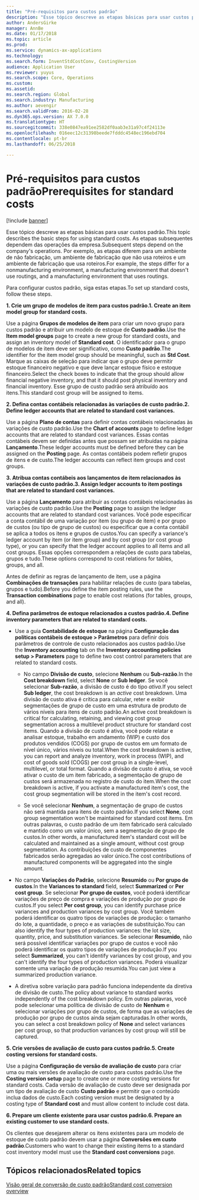 ```yaml
---
title: "Pré-requisitos para custos padrão"
description: "Esse tópico descreve as etapas básicas para usar custos padrão."
author: AndersGirke
manager: AnnBe
ms.date: 01/17/2018
ms.topic: article
ms.prod: 
ms.service: dynamics-ax-applications
ms.technology: 
ms.search.form: InventStdCostConv, CostingVersion
audience: Application User
ms.reviewer: yuyus
ms.search.scope: Core, Operations
ms.custom: 
ms.assetid: 
ms.search.region: Global
ms.search.industry: Manufacturing
ms.author: aevengir
ms.search.validFrom: 2016-02-28
ms.dyn365.ops.version: AX 7.0.0
ms.translationtype: HT
ms.sourcegitcommit: 338e0847ea91ee2582df0aab3e31a97c4f24113e
ms.openlocfilehash: 016eec12c31398beede7fdddc4548ec196ebd704
ms.contentlocale: pt-br
ms.lasthandoff: 06/25/2018

---
```


# <a name="prerequisites-for-standard-costs"></a><span data-ttu-id="18734-103">Pré-requisitos para custos padrão</span><span class="sxs-lookup"><span data-stu-id="18734-103">Prerequisites for standard costs</span></span>

[!include [banner](../includes/banner.md)]

<span data-ttu-id="18734-104">Esse tópico descreve as etapas básicas para usar custos padrão.</span><span class="sxs-lookup"><span data-stu-id="18734-104">This topic describes the basic steps for using standard costs.</span></span> <span data-ttu-id="18734-105">As etapas subsequentes dependem das operações da empresa.</span><span class="sxs-lookup"><span data-stu-id="18734-105">Subsequent steps depend on the company's operations.</span></span> <span data-ttu-id="18734-106">Por exemplo, as etapas diferem para um ambiente de não fabricação, um ambiente de fabricação que não usa roteiros e um ambiente de fabricação que usa roteiros.</span><span class="sxs-lookup"><span data-stu-id="18734-106">For example, the steps differ for a nonmanufacturing environment, a manufacturing environment that doesn't use routings, and a manufacturing environment that uses routings.</span></span> 

<span data-ttu-id="18734-107">Para configurar custos padrão, siga estas etapas.</span><span class="sxs-lookup"><span data-stu-id="18734-107">To set up standard costs, follow these steps.</span></span>

<span data-ttu-id="18734-108">**1. Crie um grupo de modelos de item para custos padrão.**</span><span class="sxs-lookup"><span data-stu-id="18734-108">**1. Create an item model group for standard costs.**</span></span>

<span data-ttu-id="18734-109">Use a página **Grupos de modelos de item** para criar um novo grupo para custos padrão e atribuir um modelo de estoque de **Custo padrão**.</span><span class="sxs-lookup"><span data-stu-id="18734-109">Use the **Item model groups** page to create a new group for standard costs, and assign an inventory model of **Standard cost**.</span></span> <span data-ttu-id="18734-110">O identificador para o grupo de modelos de item deve ser significativo, como **Custo padrão**.</span><span class="sxs-lookup"><span data-stu-id="18734-110">The identifier for the item model group should be meaningful, such as **Std Cost**.</span></span> <span data-ttu-id="18734-111">Marque as caixas de seleção para indicar que o grupo deve permitir estoque financeiro negativo e que deve lançar estoque físico e estoque financeiro.</span><span class="sxs-lookup"><span data-stu-id="18734-111">Select the check boxes to indicate that the group should allow financial negative inventory, and that it should post physical inventory and financial inventory.</span></span> <span data-ttu-id="18734-112">Esse grupo de custo padrão será atribuído aos itens.</span><span class="sxs-lookup"><span data-stu-id="18734-112">This standard cost group will be assigned to items.</span></span>

<span data-ttu-id="18734-113">**2. Defina contas contábeis relacionadas às variações de custo padrão.**</span><span class="sxs-lookup"><span data-stu-id="18734-113">**2. Define ledger accounts that are related to standard cost variances.**</span></span> 

<span data-ttu-id="18734-114">Use a página **Plano de contas** para definir contas contábeis relacionadas às variações de custo padrão.</span><span class="sxs-lookup"><span data-stu-id="18734-114">Use the **Chart of accounts** page to define ledger accounts that are related to standard cost variances.</span></span> <span data-ttu-id="18734-115">Essas contas contábeis devem ser definidas antes que possam ser atribuídas na página **Lançamento**.</span><span class="sxs-lookup"><span data-stu-id="18734-115">These ledger accounts must be defined before they can be assigned on the **Posting** page.</span></span> <span data-ttu-id="18734-116">As contas contábeis podem refletir grupos de itens e de custo.</span><span class="sxs-lookup"><span data-stu-id="18734-116">The ledger accounts can reflect item groups and cost groups.</span></span>

<span data-ttu-id="18734-117">**3. Atribua contas contábeis aos lançamentos de item relacionados às variações de custo padrão.**</span><span class="sxs-lookup"><span data-stu-id="18734-117">**3. Assign ledger accounts to item postings that are related to standard cost variances.**</span></span> 

<span data-ttu-id="18734-118">Use a página **Lançamento** para atribuir as contas contábeis relacionadas às variações de custo padrão.</span><span class="sxs-lookup"><span data-stu-id="18734-118">Use the **Posting** page to assign the ledger accounts that are related to standard cost variances.</span></span> <span data-ttu-id="18734-119">Você pode especificar a conta contábil de uma variação por item (ou grupo de item) e por grupo de custos (ou tipo de grupo de custos) ou especificar que a conta contábil se aplica a todos os itens e grupos de custos.</span><span class="sxs-lookup"><span data-stu-id="18734-119">You can specify a variance's ledger account by item (or item group) and by cost group (or cost group type), or you can specify that the ledger account applies to all items and all cost groups.</span></span> <span data-ttu-id="18734-120">Essas opções correspondem a relações de custo para tabelas, grupos e tudo.</span><span class="sxs-lookup"><span data-stu-id="18734-120">These options correspond to cost relations for tables, groups, and all.</span></span> 

<span data-ttu-id="18734-121">Antes de definir as regras de lançamento de item, use a página **Combinações de transações** para habilitar relações de custo (para tabelas, grupos e tudo).</span><span class="sxs-lookup"><span data-stu-id="18734-121">Before you define the item posting rules, use the **Transaction combinations** page to enable cost relations (for tables, groups, and all).</span></span>

<span data-ttu-id="18734-122">**4. Defina parâmetros de estoque relacionados a custos padrão.**</span><span class="sxs-lookup"><span data-stu-id="18734-122">**4. Define inventory parameters that are related to standard costs.**</span></span> 

-  <span data-ttu-id="18734-123">Use a guia **Contabilidade de estoque** na página **Configuração das políticas contábeis de estoque > Parâmetros** para definir dois parâmetros de controle de custo relacionados aos custos padrão.</span><span class="sxs-lookup"><span data-stu-id="18734-123">Use the **Inventory accounting** tab on the **Inventory accounting policies setup > Parameters** page to define two cost control parameters that are related to standard costs.</span></span>

    -  <span data-ttu-id="18734-124">No campo **Divisão de custo**, selecione **Nenhum** ou **Sub-razão**.</span><span class="sxs-lookup"><span data-stu-id="18734-124">In the **Cost breakdown** field, select **None** or **Sub ledger**.</span></span> <span data-ttu-id="18734-125">Se você selecionar **Sub-razão**, a divisão de custo é do tipo *ativa*.</span><span class="sxs-lookup"><span data-stu-id="18734-125">If you select **Sub ledger**, the cost breakdown is an *active* cost breakdown.</span></span> <span data-ttu-id="18734-126">Uma divisão de custo ativa é crítica para calcular, reter e exibir segmentações de grupo de custo em uma estrutura de produto de vários níveis para itens de custo padrão.</span><span class="sxs-lookup"><span data-stu-id="18734-126">An active cost breakdown is critical for calculating, retaining, and viewing cost group segmentation across a multilevel product structure for standard cost items.</span></span> <span data-ttu-id="18734-127">Quando a divisão de custo é ativa, você pode relatar e analisar estoque, trabalho em andamento (WIP) e custo dos produtos vendidos (COGS) por grupo de custos em um formato de nível único, vários níveis ou total.</span><span class="sxs-lookup"><span data-stu-id="18734-127">When the cost breakdown is active, you can report and analyze inventory, work in process (WIP), and cost of goods sold (COGS) per cost group in a single-level, multilevel, or total format.</span></span> <span data-ttu-id="18734-128">Quando a divisão de custo é ativa, se você ativar o custo de um item fabricado, a segmentação de grupo de custos será armazenada no registro de custo do item.</span><span class="sxs-lookup"><span data-stu-id="18734-128">When the cost breakdown is active, if you activate a manufactured item's cost, the cost group segmentation will be stored in the item's cost record.</span></span> 

    -  <span data-ttu-id="18734-129">Se você selecionar **Nenhum**, a segmentação de grupo de custos não será mantida para itens de custo padrão.</span><span class="sxs-lookup"><span data-stu-id="18734-129">If you select **None**, cost group segmentation won't be maintained for standard cost items.</span></span> <span data-ttu-id="18734-130">Em outras palavras, o custo padrão de um item fabricado será calculado e mantido como um valor único, sem a segmentação de grupo de custos.</span><span class="sxs-lookup"><span data-stu-id="18734-130">In other words, a manufactured item's standard cost will be calculated and maintained as a single amount, without cost group segmentation.</span></span> <span data-ttu-id="18734-131">As contribuições de custo de componentes fabricados serão agregadas ao valor único.</span><span class="sxs-lookup"><span data-stu-id="18734-131">The cost contributions of manufactured components will be aggregated into the single amount.</span></span>

-  <span data-ttu-id="18734-132">No campo **Variações do Padrão**, selecione **Resumido** ou **Por grupo de custos**.</span><span class="sxs-lookup"><span data-stu-id="18734-132">In the **Variances to standard** field, select **Summarized** or **Per cost group**.</span></span> <span data-ttu-id="18734-133">Se selecionar **Por grupo de custos**, você poderá identificar variações de preço de compra e variações de produção por grupo de custos.</span><span class="sxs-lookup"><span data-stu-id="18734-133">If you select **Per cost group**, you can identify purchase price variances and production variances by cost group.</span></span> <span data-ttu-id="18734-134">Você também poderá identificar os quatro tipos de variações de produção: o tamanho do lote, a quantidade, o preço e as variações de substituição.</span><span class="sxs-lookup"><span data-stu-id="18734-134">You can also identify the four types of production variances: the lot size, quantity, price, and substitution variances.</span></span> <span data-ttu-id="18734-135">Se selecionar **Resumido**, não será possível identificar variações por grupo de custos e você não poderá identificar os quatro tipos de variações de produção.</span><span class="sxs-lookup"><span data-stu-id="18734-135">If you select **Summarized**, you can't identify variances by cost group, and you can't identify the four types of production variances.</span></span> <span data-ttu-id="18734-136">Poderá visualizar somente uma variação de produção resumida.</span><span class="sxs-lookup"><span data-stu-id="18734-136">You can just view a summarized production variance.</span></span>

-  <span data-ttu-id="18734-137">A diretiva sobre variação para padrão funciona independente da diretiva de divisão de custo.</span><span class="sxs-lookup"><span data-stu-id="18734-137">The policy about variance to standard works independently of the cost breakdown policy.</span></span> <span data-ttu-id="18734-138">Em outras palavras, você pode selecionar uma política de divisão de custo de **Nenhum** e selecionar variações por grupo de custos, de forma que as variações de produção por grupo de custos ainda sejam capturadas.</span><span class="sxs-lookup"><span data-stu-id="18734-138">In other words, you can select a cost breakdown policy of **None** and select variances per cost group, so that production variances by cost group will still be captured.</span></span>

<span data-ttu-id="18734-139">**5. Crie versões de avaliação de custo para custos padrão.**</span><span class="sxs-lookup"><span data-stu-id="18734-139">**5. Create costing versions for standard costs.**</span></span> 

<span data-ttu-id="18734-140">Use a página **Configuração de versão de avaliação de custo** para criar uma ou mais versões de avaliação de custo para custos padrão.</span><span class="sxs-lookup"><span data-stu-id="18734-140">Use the **Costing version setup** page to create one or more costing versions for standard costs.</span></span> <span data-ttu-id="18734-141">Cada versão de avaliação de custo deve ser designada por um tipo de avaliação de custo **Custo padrão** e permitir que o conteúdo inclua dados de custo.</span><span class="sxs-lookup"><span data-stu-id="18734-141">Each costing version must be designated by a costing type of **Standard cost** and must allow content to include cost data.</span></span>

<span data-ttu-id="18734-142">**6. Prepare um cliente existente para usar custos padrão.**</span><span class="sxs-lookup"><span data-stu-id="18734-142">**6. Prepare an existing customer to use standard costs.**</span></span> 

<span data-ttu-id="18734-143">Os clientes que desejarem alterar os itens existentes para um modelo de estoque de custo padrão devem usar a página **Conversões em custo padrão**.</span><span class="sxs-lookup"><span data-stu-id="18734-143">Customers who want to change their existing items to a standard cost inventory model must use the **Standard cost conversions** page.</span></span>


<a name="related-topics"></a><span data-ttu-id="18734-144">Tópicos relacionados</span><span class="sxs-lookup"><span data-stu-id="18734-144">Related topics</span></span>
--------

[<span data-ttu-id="18734-145">Visão geral de conversão de custo padrão</span><span class="sxs-lookup"><span data-stu-id="18734-145">Standard cost conversion overview</span></span>](standard-cost-conversion-overview.md)


